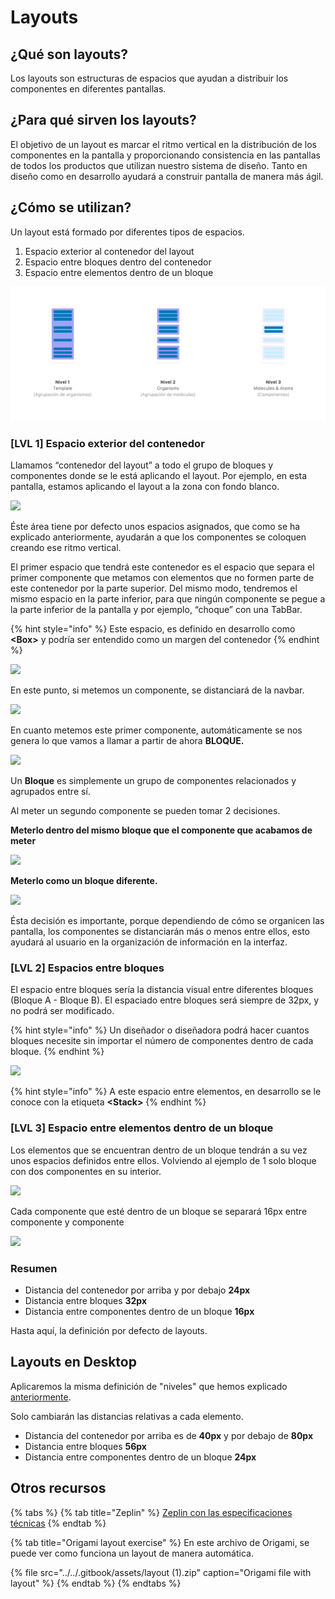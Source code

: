 # Layouts

## ¿Qué son layouts?

Los layouts son estructuras de espacios que ayudan a distribuir los componentes en diferentes pantallas.

## ¿Para qué sirven los layouts?

El objetivo de un layout es marcar el ritmo vertical en la distribución de los componentes en la pantalla y proporcionando consistencia en las pantallas de todos los productos que utilizan nuestro sistema de diseño. Tanto en diseño como en desarrollo ayudará a construir pantalla de manera más ágil.

## ¿Cómo se utilizan?

Un layout está formado por diferentes tipos de espacios.

1. Espacio exterior al contenedor del layout
2. Espacio entre bloques dentro del contenedor
3. Espacio entre elementos dentro de un bloque

![](../../.gitbook/assets/image%20%281%29.png)

### \[LVL 1\] Espacio exterior del contenedor

Llamamos “contenedor del layout” a todo el grupo de bloques y componentes donde se le está aplicando el layout. Por ejemplo, en esta pantalla, estamos aplicando el layout a la zona con fondo blanco.

![](https://lh6.googleusercontent.com/ZofcM4GyHGhmMCi5ebxdbRD2wkhz86HFl2zph_10RARksCiIILwK8Q7rmoDyWRiZwaXi8yGkxMY6055km9lgWuuhE_Eqnewme_k3663MzJm4G37qKzCXMsWksF3FsroOVVlqn5gM)

Éste área tiene por defecto unos espacios asignados, que como se ha explicado anteriormente, ayudarán a que los componentes se coloquen creando ese ritmo vertical.

El primer espacio que tendrá este contenedor es el espacio que separa el primer componente que metamos con elementos que no formen parte de este contenedor por la parte superior. Del mismo modo, tendremos el mismo espacio en la parte inferior, para que ningún componente se pegue a la parte inferior de la pantalla y por ejemplo, “choque” con una TabBar.

{% hint style="info" %}
Este espacio, es definido en desarrollo como **&lt;Box&gt;** y podría ser entendido como un margen del contenedor
{% endhint %}

![](https://lh6.googleusercontent.com/LlRETl4xCZL0t9wOcGIInRnJnxj1W-LgYR3jo03hhGf6kif8ufxXyxyF_KCQLuUq2_0SvkoAsA6d8RsOMeguT9sLnANYwRZRO7jzr8LlLfU7HvO6NCpk-Ooo6-o89COZQFIbPbvS)

En este punto, si metemos un componente, se distanciará de la navbar.

![](https://lh3.googleusercontent.com/duxem9hNofReJk5C-8LNU3m3S6oGg1zfqWTjNpxCPyM0iv6aKviB-BBvZJgQVir-YHRpknKfy5C4fS_mOpyGkHDHT1A-QEH0LKYen_zIffeKTgsVGqCbghYOvu-V68abBV2wy9ZV)

En cuanto metemos este primer componente, automáticamente se nos genera lo que vamos a llamar a partir de ahora **BLOQUE.**

![](https://lh6.googleusercontent.com/MAZq7A_J1FPLUzcwvtrbKa44OJnFLRbMbebUOPVeg-q8llSCSRkKSdINqUIMFPnXlgLHOof7R6PfTff-fQOXtcZvYVhwCxTCauxyt8u5DMkWFoih8W5KKlV5Q4WrBu4ZfQcmfc7M)

Un **Bloque** es simplemente un grupo de componentes relacionados y agrupados entre sí.

Al meter un segundo componente se pueden tomar 2 decisiones.

**Meterlo dentro del mismo bloque que el componente que acabamos de meter**

![](https://lh6.googleusercontent.com/BvmCxnhiZJkQITrDK-GtySLBewPX4lxO36l7bTeyxLHsul8hIzLAhmcmemoehDSfQ72voZLfTHQJHHh_Qtr0qyIZS21jiYfKk-_ZRj9TbHGXnFHNFFF2zcIZYnGQYUmfECoCKIUX)

**Meterlo como un bloque diferente.**

![](https://lh4.googleusercontent.com/1JhWHj_XU2Av86kXRrWOnB9CnM8KkToi_mVBnKltXDwkCf5q2U4lll1tWM_rgDWyGxa-5uAPbbaPIps53cUc5dYABK22f5nxuyKSsCZLOEhn5JF5kzcoYeAzs5zuzqdC7gfbWIE_)

Ésta decisión es importante, porque dependiendo de cómo se organicen las pantalla, los componentes se distanciarán más o menos entre ellos, esto ayudará al usuario en la organización de información en la interfaz.

### \[LVL 2\] Espacios entre bloques

El espacio entre bloques sería la distancia visual entre diferentes bloques \(Bloque A - Bloque B\). El espaciado entre bloques será siempre de 32px, y no podrá ser modificado.

{% hint style="info" %}
Un diseñador o diseñadora podrá hacer cuantos bloques necesite sin importar el número de componentes dentro de cada bloque.
{% endhint %}

![](https://lh6.googleusercontent.com/8d2Ylrp-6rEbVC8lC73KE_02gzQGiR9aS-_uBORG8XCSU4jz9uK_cgoixgKwWOf4Lt-Jk_MZyFVJcBUjxFzTWWMh2S8pXdolhTdX0-Y690q4cgelNBXetqxwcozuqZxmsBvtJxeJ)

{% hint style="info" %}
A este espacio entre elementos, en desarrollo se le conoce con la etiqueta **&lt;Stack&gt;**
{% endhint %}

### \[LVL 3\] **Espacio entre elementos dentro de un bloque**

Los elementos que se encuentran dentro de un bloque tendrán a su vez unos espacios definidos entre ellos. Volviendo al ejemplo de 1 solo bloque con dos componentes en su interior.

![](https://lh6.googleusercontent.com/BvmCxnhiZJkQITrDK-GtySLBewPX4lxO36l7bTeyxLHsul8hIzLAhmcmemoehDSfQ72voZLfTHQJHHh_Qtr0qyIZS21jiYfKk-_ZRj9TbHGXnFHNFFF2zcIZYnGQYUmfECoCKIUX)

Cada componente que esté dentro de un bloque se separará 16px entre componente y componente

![](https://lh3.googleusercontent.com/WN0gkgDTjsQCiAYV11kWPCLjhT2kZZbtQuEfQF9kHmnkiaEiC4tkGSioyoFXHqqv6NyrDR4aYJlnW8-ZtY9o8KGmB1KFoEhgXFqIWzBTSoeqENLhHaVxw_iNJAthNqZiGYLqczxy)

### Resumen

* Distancia del contenedor por arriba y por debajo **24px**
* Distancia entre bloques **32px**
* Distancia entre componentes dentro de un bloque **16px**

Hasta aquí, la definición por defecto de layouts.

## Layouts en Desktop

Aplicaremos la misma definición de "niveles" que hemos explicado [anteriormente](https://app.gitbook.com/@tef-novum/s/novum/design/fundamentals/layouts#como-se-utilizan).

Solo cambiarán las distancias relativas a cada elemento.

* Distancia del contenedor por arriba es de **40px** y por debajo de **80px**
* Distancia entre bloques **56px**
* Distancia entre componentes dentro de un bloque **24px**

## Otros recursos

{% tabs %}
{% tab title="Zeplin" %}
[Zeplin con las especificaciones técnicas](https://app.zeplin.io/project/5d653c69f828bf7299c551c1/screen/5f1e9e3eab9a393acc54f8fa/)
{% endtab %}

{% tab title="Origami layout exercise" %}
En este archivo de Origami, se puede ver como funciona un layout de manera automática.

{% file src="../../.gitbook/assets/layout \(1\).zip" caption="Origami file with layout" %}
{% endtab %}
{% endtabs %}

